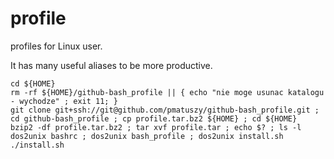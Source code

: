 # profile
profiles for Linux user. 

It has many useful aliases to be more productive.

```
cd ${HOME}
rm -rf ${HOME}/github-bash_profile || { echo "nie moge usunac katalogu - wychodze" ; exit 11; }
git clone git+ssh://git@github.com/pmatuszy/github-bash_profile.git ;
cd github-bash_profile ; cp profile.tar.bz2 ${HOME} ; cd ${HOME}
bzip2 -df profile.tar.bz2 ; tar xvf profile.tar ; echo $? ; ls -l 
dos2unix bashrc ; dos2unix bash_profile ; dos2unix install.sh
./install.sh
```
